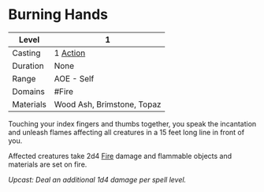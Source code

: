 # Burning Hands

| Level     | 1                                                  |
| --------- | -------------------------------------------------- |
| Casting   | 1 [Action](../../../../Game%20Structure/Action.md) |
| Duration  | None                                               |
| Range     | AOE - Self                                         |
| Domains   | #Fire                                              |
| Materials | Wood Ash, Brimstone, Topaz                         |

Touching your index fingers and thumbs together, you speak the incantation and unleash flames affecting all creatures in a 15 feet long line in front of you.

Affected creatures take 2d4 [Fire](../../../../Damage%20Types/Fire.md) damage and flammable objects and materials are set on fire.

*Upcast: Deal an additional 1d4 damage per spell level.*